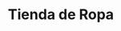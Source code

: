 ---
title: "Tienda de Ropa"
url: /ciudad-satelite/tienda-de-ropa-avenida-del-policia/
shop: Kleidung
---